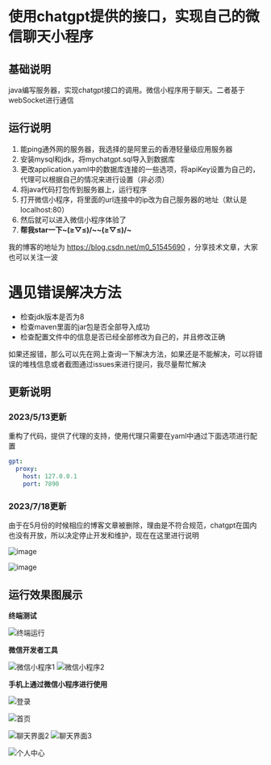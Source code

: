 # 使用chatgpt提供的接口，实现自己的微信聊天小程序
## 基础说明
java编写服务器，实现chatgpt接口的调用。微信小程序用于聊天。二者基于webSocket进行通信

## 运行说明
1. 能ping通外网的服务器，我选择的是阿里云的香港轻量级应用服务器
2. 安装mysql和jdk，将mychatgpt.sql导入到数据库
3. 更改application.yaml中的数据库连接的一些选项，将apiKey设置为自己的，代理可以根据自己的情况来进行设置（非必须）
4. 将java代码打包传到服务器上，运行程序
5. 打开微信小程序，将里面的url连接中的ip改为自己服务器的地址（默认是localhost:80）
6. 然后就可以进入微信小程序体验了
7. **帮我star一下~\(≥▽≤)/~~\(≥▽≤)/~**

我的博客的地址为 https://blog.csdn.net/m0_51545690  ，分享技术文章，大家也可以关注一波

# 遇见错误解决方法
* 检查jdk版本是否为8
* 检查maven里面的jar包是否全部导入成功
* 检查配置文件中的信息是否已经全部修改为自己的，并且修改正确

如果还报错，那么可以先在网上查询一下解决方法，如果还是不能解决，可以将错误的堆栈信息或者截图通过issues来进行提问，我尽量帮忙解决

## 更新说明
### 2023/5/13更新

重构了代码，提供了代理的支持，使用代理只需要在yaml中通过下面选项进行配置
```yaml
gpt:
  proxy:
    host: 127.0.0.1
    port: 7890
```

### 2023/7/18更新

由于在5月份的时候相应的博客文章被删除，理由是不符合规范，chatgpt在国内也没有开放，所以决定停止开发和维护，现在在这里进行说明

![image](https://github.com/c-ttpfx/chatgpt-java-wx/assets/101882388/dd86e6f9-eab8-4d7f-92cf-ba273f820928)

![image](https://github.com/c-ttpfx/chatgpt-java-wx/assets/101882388/e980584f-276c-4023-a08a-66e85b6b9a12)


## 运行效果图展示
**终端测试**

![终端运行](https://github.com/c-ttpfx/chatgpt-java-wx/blob/main/%E6%95%88%E6%9E%9C%E5%9B%BE%E7%89%87/%E7%BB%88%E7%AB%AF%E8%BF%90%E8%A1%8C.png)

**微信开发者工具**

![微信小程序1](https://github.com/c-ttpfx/chatgpt-java-wx/blob/main/%E6%95%88%E6%9E%9C%E5%9B%BE%E7%89%87/%E5%BE%AE%E4%BF%A1%E5%B0%8F%E7%A8%8B%E5%BA%8F1.png)
![微信小程序2](https://github.com/c-ttpfx/chatgpt-java-wx/blob/main/%E6%95%88%E6%9E%9C%E5%9B%BE%E7%89%87/%E5%BE%AE%E4%BF%A1%E5%B0%8F%E7%A8%8B%E5%BA%8F2.png)

**手机上通过微信小程序进行使用**

![登录](https://github.com/c-ttpfx/chatgpt-java-wx/blob/main/%E6%95%88%E6%9E%9C%E5%9B%BE%E7%89%87/%E7%99%BB%E5%BD%95.PNG)

![首页](https://github.com/c-ttpfx/chatgpt-java-wx/blob/main/%E6%95%88%E6%9E%9C%E5%9B%BE%E7%89%87/%E9%A6%96%E9%A1%B5.PNG)

![聊天界面2](https://github.com/c-ttpfx/chatgpt-java-wx/blob/main/%E6%95%88%E6%9E%9C%E5%9B%BE%E7%89%87/%E8%81%8A%E5%A4%A92.PNG)
![聊天界面3](https://github.com/c-ttpfx/chatgpt-java-wx/blob/main/%E6%95%88%E6%9E%9C%E5%9B%BE%E7%89%87/%E8%81%8A%E5%A4%A93.PNG)

![个人中心](https://github.com/c-ttpfx/chatgpt-java-wx/blob/main/%E6%95%88%E6%9E%9C%E5%9B%BE%E7%89%87/%E4%B8%AA%E4%BA%BA%E4%B8%AD%E5%BF%83.PNG)
